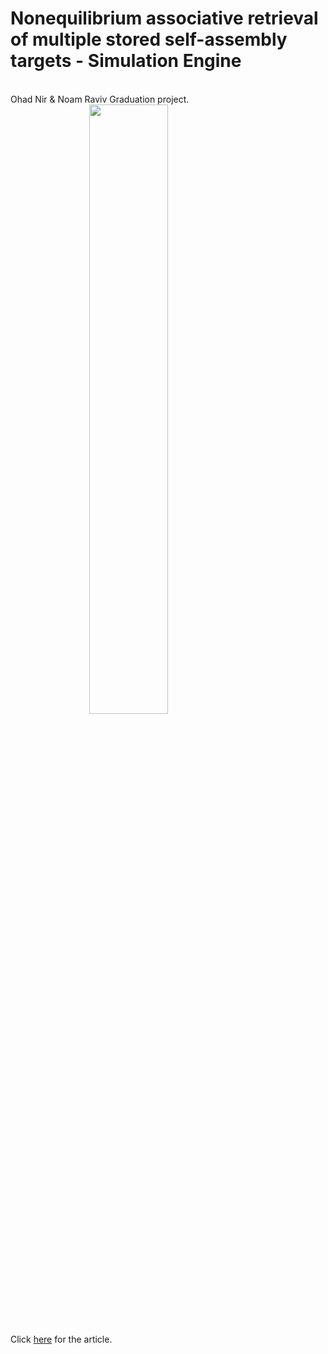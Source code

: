 # Nonequilibrium associative retrieval of multiple stored self-assembly targets - Simulation Engine
<br>Ohad Nir & Noam Raviv Graduation project.
<br><img src="https://i.ibb.co/KNzTJWN/24.png" style="display:block;margin-left:auto;margin-right:auto;width:50%;"/>
<br>Click <a href="https://www.pnas.org/content/pnas/115/45/E10531.full.pdf">here</a> for the article.

